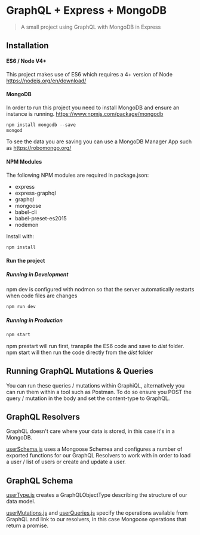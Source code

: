 # GraphQL + Express + MongoDB

> A small project using GraphQL with MongoDB in Express

## Installation

#### ES6 / Node V4+
This project makes use of ES6 which requires a 4+ version of Node https://nodejs.org/en/download/

#### MongoDB
In order to run this project you need to install MongoDB and ensure an instance is running.
https://www.npmjs.com/package/mongodb

```js
npm install mongodb --save
mongod
```

To see the data you are saving you can use a MongoDB Manager App such as https://robomongo.org/

#### NPM Modules
The following NPM modules are required in package.json:

* express
* express-graphql
* graphql
* mongoose
* babel-cli
* babel-preset-es2015
* nodemon

Install with:

```js
npm install
```

#### Run the project

##### Running in Development
npm dev is configured with nodmon so that the server automatically restarts when code files are changes
```js
npm run dev
```

##### Running in Production
```js
npm start
```
npm prestart will run first, transpile the ES6 code and save to _dist_ folder. npm start will then run the code directly from the _dist_ folder

## Running GraphQL Mutations & Queries
You can run these queries / mutations within GraphiQL, alternatively you can run them within a tool such as Postman. To do so ensure you POST the query / mutation in the body and set the content-type to GraphQL.

## GraphQL Resolvers
GraphQL doesn't care where your data is stored, in this case it's in a MongoDB.

[userSchema.js](src/models/user/userSchema.js) uses a Mongoose Schemea and configures a number of exported functions for our GraphQL Resolvers to work with in order to load a user / list of users or create and update a user.

## GraphQL Schema
[userType.js](src/models/user/userType.js) creates a GraphQLObjectType describing the structure of our data model.

[userMutations.js](src/models/user/userMutations.js) and [userQueries.js](src/models/user/userQueries.js) specify the operations available from GraphQL and link to our resolvers, in this case Mongoose operations that return a promise.
